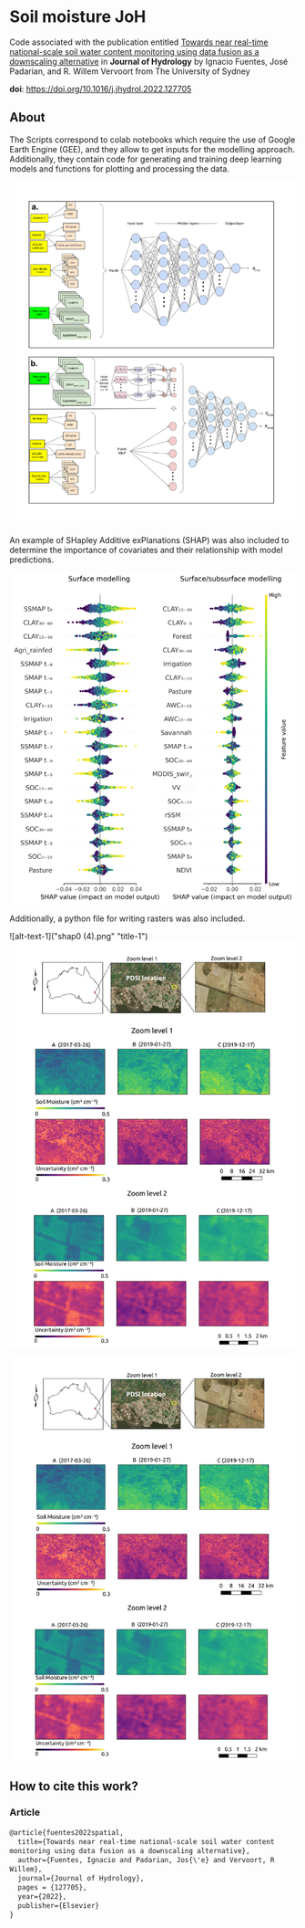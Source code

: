 # Soil moisture JoH

Code associated with the publication entitled [Towards near real-time national-scale soil water content monitoring using data fusion as a downscaling alternative](https://www.sciencedirect.com/science/article/abs/pii/S0022169422002803) in **Journal of Hydrology** by Ignacio Fuentes, José Padarian, and R. Willem Vervoort from The University of Sydney


**doi**: https://doi.org/10.1016/j.jhydrol.2022.127705



## About

The Scripts correspond to colab notebooks which require the use of Google Earth Engine (GEE), and they allow to get inputs for the modelling approach. Additionally, they contain code for generating and training deep learning models and functions for plotting and processing the data. 

<p align="center">
  <img src="combined.png" alt="time_series" width="700">
</p>

An example of SHapley Additive exPlanations (SHAP) was also included to determine the importance of covariates and their relationship with model predictions. 

<p align="center">
  <img src="shap0 (4).png" alt="average" width="500">
</p>

Additionally, a python file for writing rasters was also included.

![alt-text-1]("shap0 (4).png" "title-1") ![alt-text-2](join.png "title-2")

<p align="center">
  <img src="join.png" alt="heatmap" width="500">
</p>

## How to cite this work?

### Article

```
@article{fuentes2022spatial,
  title={Towards near real-time national-scale soil water content monitoring using data fusion as a downscaling alternative},
  author={Fuentes, Ignacio and Padarian, Jos{\'e} and Vervoort, R Willem},
  journal={Journal of Hydrology},
  pages = {127705},
  year={2022},
  publisher={Elsevier}
}
```
